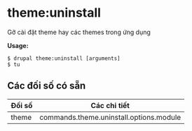 # theme:uninstall
Gỡ cài đặt theme hay các themes trong ứng dụng

**Usage:**
```
$ drupal theme:uninstall [arguments] 
$ tu  
```

## Các đối số có sẵn
Đối số | Các chi tiết
---------|-------------
theme | commands.theme.uninstall.options.module
